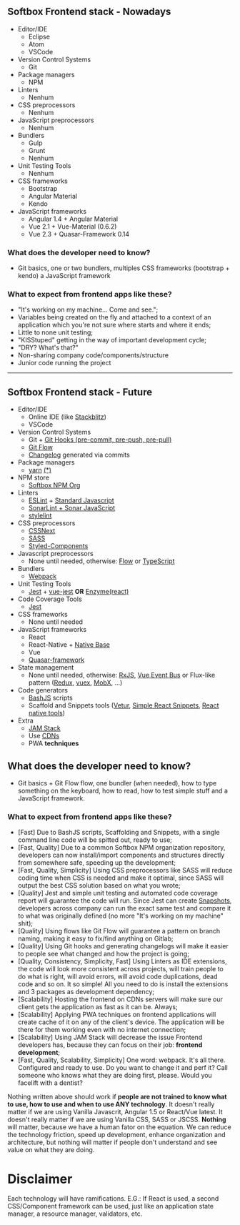 ## Softbox Frontend stack - Nowadays

* Editor/IDE
   * Eclipse
   * Atom
   * VSCode
* Version Control Systems
   * Git
* Package managers
   * NPM
* Linters
   * Nenhum
* CSS preprocessors
   * Nenhum
* JavaScript preprocessors
   * Nenhum
* Bundlers
   * Gulp
   * Grunt
   * Nenhum
* Unit Testing Tools
   * Nenhum
* CSS frameworks
   * Bootstrap
   * Angular Material
   * Kendo
* JavaScript frameworks
   * Angular 1.4 + Angular Material
   * Vue 2.1 + Vue-Material (0.6.2)
   * Vue 2.3 + Quasar-Framework 0.14

### What does the developer need to know?
* Git basics, one or two bundlers, multiples CSS frameworks (bootstrap + kendo) a JavaScript framework

### What to expect from frontend apps like these?
* "It's working on my machine... Come and see.";
* Variables being created on the fly and attached to a context of an application which you're not sure where starts and where it ends;
* Little to none unit testing;
* "KISStuped" getting in the way of important development cycle;
* "DRY? What's that?"
* Non-sharing company code/components/structure
* Junior code running the project

---

## Softbox Frontend stack - Future

* Editor/IDE
   * Online IDE (like [Stackblitz](https://stackblitz.com/))
   * VSCode
* Version Control Systems
   * Git + [Git Hooks (pre-commit, pre-push, pre-pull)](https://developer.github.com/webhooks/creating/)
   * [Git Flow](https://danielkummer.github.io/git-flow-cheatsheet/)
   * [Changelog](https://github.com/vuematerial/vue-material/search?utf8=%E2%9C%93&q=changelog&type=) generated via commits
* Package managers
   * [yarn](https://yarnpkg.com/en/) [(*)](https://github.com/pnpm/node-package-manager-benchmark)
* NPM store
   * [Softbox NPM Org](https://www.npmjs.com/pricing)
* Linters
   * [ESLint](https://github.com/standard/eslint-config-standard) + [Standard Javascript](https://standardjs.com/)
   * [SonarLint + Sonar JavaScript](https://www.sonarlint.org/)
   * [stylelint](https://stylelint.io/)
* CSS preprocessors
   * [CSSNext](http://cssnext.io/)
   * [SASS](https://sass-lang.com/)
   * [Styled-Components](https://www.styled-components.com/)
* Javascript preprocessors
   * None until needed, otherwise: [Flow](https://flow.org/) or [TypeScript](https://www.typescriptlang.org/)
* Bundlers
   * [Webpack](https://webpack.js.org/)
* Unit Testing Tools
   * [Jest](https://facebook.github.io/jest/) + [vue-jest](https://github.com/vuejs/vue-jest) **OR** [Enzyme(react)](https://github.com/airbnb/enzyme)
* Code Coverage Tools
   * [Jest](https://facebook.github.io/jest/)
* CSS frameworks
   * None until needed
* JavaScript frameworks
   * React
   * React-Native + [Native Base](https://nativebase.io/)
   * Vue
   * [Quasar-framework](http://quasar-framework.org/components/)
* State management
   * None until needed, otherwise: [RxJS](http://reactivex.io/rxjs/), [Vue Event Bus](https://vuejs.org/v2/style-guide/#Non-flux-state-management-use-with-caution) or Flux-like pattern ([Redux](https://redux.js.org/), [vuex](https://vuex.vuejs.org/en/), [MobX](https://mobx.js.org/), ...)
* Code generators
   * [BashJS](https://github.com/vuematerial/vue-material/blob/dev/build/new-component.js) scripts
   * Scaffold and Snippets tools ([Vetur](https://github.com/vuejs/vetur), [Simple React Snippets](https://marketplace.visualstudio.com/items?itemName=burkeholland.simple-react-snippets), [React native tools](http://www.reactnative.com/react-native-tools-extension-for-visual-studio-code/))
* Extra
   * [JAM Stack](https://jamstack.org/)
   * Use [CDNs](https://bunnycdn.com/)
   * PWA **techniques**

## What does the developer need to know?
* Git basics + Git Flow flow, one bundler (when needed), how to type something on the keyboard, how to read, how to test simple stuff and a JavaScript framework.

### What to expect from frontend apps like these?
* [Fast] Due to BashJS scripts, Scaffolding and Snippets, with a single command line code will be spitted out, ready to use;
* [Fast, Quality] Due to a common Softbox NPM organization repository, developers can now install/import components and structures directly from somewhere safe, speeding up the development;
* [Fast, Quality, Simplicity] Using CSS preprocessors like SASS will reduce coding time when CSS is needed and make it optimal, since SASS will output the best CSS solution based on what you wrote;
* [Quality] Jest and simple unit testing and automated code coverage report will guarantee the code will run. Since Jest can create [Snapshots](https://facebook.github.io/jest/docs/en/snapshot-testing.html), developers across company can run the exact same test and compare it to what was originally defined (no more "It's working on my machine" shit);
* [Quality] Using flows like Git Flow will guarantee a pattern on branch naming, making it easy to fix/find anything on Gitlab;
* [Quality] Using Git hooks and generating changelogs will make it easier to people see what changed and how the project is going;
* [Quality, Consistency, Simplicity, Fast] Using Linters as IDE extensions, the code will look more consistent across projects, will train people to do what is right, will avoid errors, will avoid code duplications, dead code and so on. It so simple! All you need to do is install the extensions and 3 packages as development dependency;
* [Scalability] Hosting the frontend on CDNs servers will make sure our client gets the application as fast as it can be. Always;
* [Scalability] Applying PWA techniques on frontend applications will create cache of it on any of the client's device. The application will be there for them working even with no internet connection;
* [Scalability] Using JAM Stack will decrease the issue Frontend developers has, because they can focus on their job: **frontend development**;
* [Fast, Quality, Scalability, Simplicity] One word: webpack. It's all there. Configured and ready to use. Do you want to change it and perf it? Call someone who knows what they are doing first, please. Would you facelift with a dentist?

Nothing written above should work if **people are not trained to know what to use, how to use and when to use ANY technology**. It doesn't really matter if we are using Vanilla Javascrit, Angular 1.5 or React/Vue latest. It doesn't really matter if we are using Vanilla CSS, SASS or JSCSS. **Nothing** will matter, because we have a human fator on the equation. We can reduce the technology friction, speed up development, enhance organization and architecture, but nothing will matter if people don't understand and see value on what they are doing.

# Disclaimer
Each technology will have ramifications. E.G.: If React is used, a second CSS/Component framework can be used, just like an application state manager, a resource manager, validators, etc.
